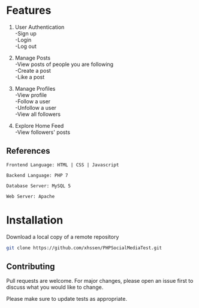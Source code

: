 # Features

 1) User Authentication  
-Sign up  
-Login  
-Log out 

 2) Manage Posts  
-View posts of people you are following  
-Create a post  
-Like a post   

 3) Manage Profiles  
-View profile   
-Follow a user  
-Unfollow a user  
-View all followers  


 4) Explore Home Feed  
-View followers' posts
 
## References
    Frontend Language: HTML | CSS | Javascript
    
    Backend Language: PHP 7   

    Database Server: MySQL 5  

    Web Server: Apache  

# Installation

Download a local copy of a remote repository

```bash
git clone https://github.com/xhssen/PHPSocialMediaTest.git
```




## Contributing

Pull requests are welcome. For major changes, please open an issue first
to discuss what you would like to change.

Please make sure to update tests as appropriate.

